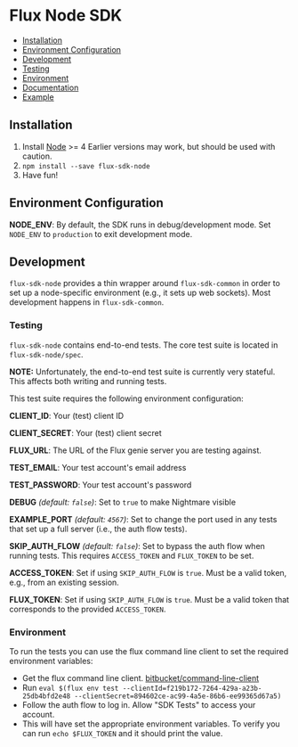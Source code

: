 # Flux Node SDK

* [Installation](#installation)
* [Environment Configuration](#environment-configuration)
* [Development](#development)
* [Testing](#testing)
* [Environment](#environment)
* [Documentation](https://flux.gitbooks.io/flux-javascript-sdk/content/)
* [Example](https://github.com/fluxio/flux-sdk-js/tree/master/flux-sdk-node/example)

## Installation

1. Install [Node](https://nodejs.org/en/) >= 4
  Earlier versions may work, but should be used with caution.
1. `npm install --save flux-sdk-node`
1. Have fun!

## Environment Configuration

**NODE_ENV**: By default, the SDK runs in debug/development mode. Set `NODE_ENV`
to `production` to exit development mode.

## Development

`flux-sdk-node` provides a thin wrapper around `flux-sdk-common` in order to
set up a node-specific environment (e.g., it sets up web sockets). Most
development happens in `flux-sdk-common`.

### Testing

`flux-sdk-node` contains end-to-end tests. The core test suite is located in
`flux-sdk-node/spec`.

**NOTE:** Unfortunately, the end-to-end test suite is currently very stateful.
This affects both writing and running tests.

This test suite requires the following environment configuration:

**CLIENT_ID**: Your (test) client ID

**CLIENT_SECRET**: Your (test) client secret

**FLUX_URL**: The URL of the Flux genie server you are testing against.

**TEST_EMAIL**: Your test account's email address

**TEST_PASSWORD**: Your test account's password

**DEBUG** *(default: `false`)*: Set to `true` to make Nightmare visible

**EXAMPLE_PORT** *(default: `4567`)*: Set to change the port used in any tests
that set up a full server (i.e., the auth flow tests).

**SKIP_AUTH_FLOW** *(default: `false`)*: Set to bypass the auth flow when running tests. This
requires `ACCESS_TOKEN` and `FLUX_TOKEN` to be set.

**ACCESS_TOKEN**: Set if using `SKIP_AUTH_FLOW` is `true`. Must be a valid token, e.g., from an
existing session.

**FLUX_TOKEN**: Set if using `SKIP_AUTH_FLOW` is `true`. Must be a valid token that corresponds
to the provided `ACCESS_TOKEN`.

### Environment
To run the tests you can use the flux command line client to set the required environment variables:
* Get the flux command line client. [bitbucket/command-line-client](https://bitbucket.org/vannevartech/command-line-client)
* Run `eval $(flux env test --clientId=f219b172-7264-429a-a23b-25db4bfd2e48 --clientSecret=894602ce-ac99-4a5e-86b6-ee99365d67a5)`
* Follow the auth flow to log in. Allow "SDK Tests" to access your account.
* This will have set the appropriate environment variables. To verify you can run `echo $FLUX_TOKEN` and it should print the value.
